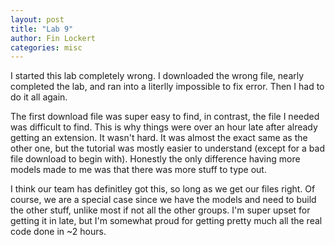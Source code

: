 ```yaml
---
layout: post
title: "Lab 9"
author: Fin Lockert
categories: misc
---
```


I started this lab completely wrong. I downloaded the wrong file, nearly completed the lab, and ran into a literlly impossible to fix error. Then I had to do it all again. 

The first download file was super easy to find, in contrast, the file I needed was difficult to find. This is why things were over an hour late after already getting an extension. It wasn't hard. It was almost the exact same as the other one, but the tutorial was mostly easier to understand (except for a bad file download to begin with). Honestly the only difference having more models made to me was that there was more stuff to type out.

I think our team has definitley got this, so long as we get our files right. Of course, we are a special case since we have the models and need to build the other stuff, unlike most if not all the other groups. I'm super upset for getting it in late, but I'm somewhat proud for getting pretty much all the real code done in ~2 hours.